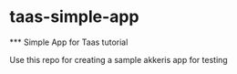 # taas-simple-app
*** Simple App for Taas tutorial

Use this repo for creating a sample akkeris app for testing
